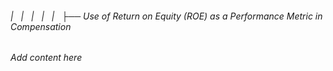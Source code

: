 ###### |   |   |   |   |   ├── Use of Return on Equity (ROE) as a Performance Metric in Compensation

*Add content here*